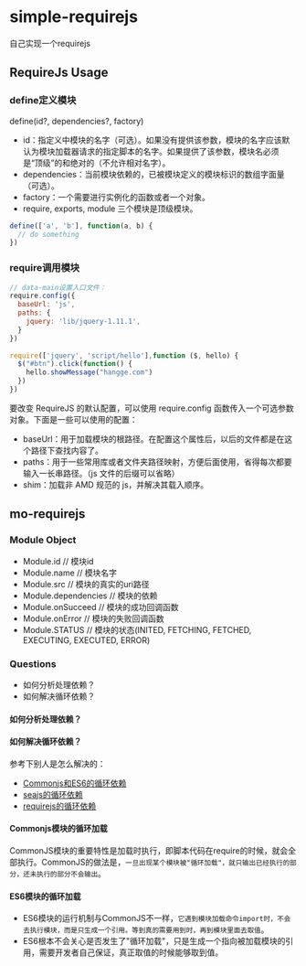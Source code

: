 # simple-requirejs
自己实现一个requirejs

## RequireJs Usage
### define定义模块
define(id?, dependencies?, factory)
- id：指定义中模块的名字（可选）。如果没有提供该参数，模块的名字应该默认为模块加载器请求的指定脚本的名字。如果提供了该参数，模块名必须是“顶级”的和绝对的（不允许相对名字）。
- dependencies：当前模块依赖的，已被模块定义的模块标识的数组字面量（可选）。
- factory：一个需要进行实例化的函数或者一个对象。
- require, exports, module 三个模块是顶级模块。
```javascript
define(['a', 'b'], function(a, b) {
  // do something
})
```

### require调用模块
```javascript
// data-main设置入口文件：
require.config({
  baseUrl: 'js',
  paths: {
    jquery: 'lib/jquery-1.11.1',
  }
})
 
require(['jquery', 'script/hello'],function ($, hello) {
  $("#btn").click(function() {
    hello.showMessage("hangge.com")
  })
})
```

要改变 RequireJS 的默认配置，可以使用 require.config 函数传入一个可选参数对象。下面是一些可以使用的配置：
- baseUrl：用于加载模块的根路径。在配置这个属性后，以后的文件都是在这个路径下查找内容了。
- paths：用于一些常用库或者文件夹路径映射，方便后面使用，省得每次都要输入一长串路径。（js 文件的后缀可以省略）
- shim：加载非 AMD 规范的 js，并解决其载入顺序。

## mo-requirejs
### Module Object
- Module.id       // 模块id
- Module.name     // 模块名字
- Module.src      // 模块的真实的uri路径
- Module.dependencies    // 模块的依赖
- Module.onSucceed       // 模块的成功回调函数
- Module.onError         // 模块的失败回调函数
- Module.STATUS   // 模块的状态(INITED, FETCHING, FETCHED, EXECUTING, EXECUTED, ERROR)

### Questions
- 如何分析处理依赖？
- 如何解决循环依赖？

#### 如何分析处理依赖？
#### 如何解决循环依赖？
参考下别人是怎么解决的：
- [Commonjs和ES6的循环依赖](http://www.ruanyifeng.com/blog/2015/11/circular-dependency.html)
- [seajs的循环依赖](https://github.com/seajs/seajs/issues/732)
- [requirejs的循环依赖](https://requirejs.org/docs/api.html#circular)

#### Commonjs模块的循环加载
CommonJS模块的重要特性是加载时执行，即脚本代码在require的时候，就会全部执行。CommonJS的做法是，`一旦出现某个模块被"循环加载"，就只输出已经执行的部分，还未执行的部分不会输出`。

#### ES6模块的循环加载
- ES6模块的运行机制与CommonJS不一样，`它遇到模块加载命令import时，不会去执行模块，而是只生成一个引用。等到真的需要用到时，再到模块里面去取值`。
- ES6根本不会关心是否发生了"循环加载"，只是生成一个指向被加载模块的引用，需要开发者自己保证，真正取值的时候能够取到值。
